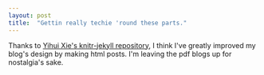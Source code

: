 ```yaml
---
layout: post
title:  "Gettin really techie 'round these parts."
---
```


Thanks to [Yihui Xie's knitr-jekyll repository](https://github.com/yihui/knitr-jekyll), I think I've greatly improved my blog's design by making html posts. I'm leaving the pdf blogs up for nostalgia's sake.
